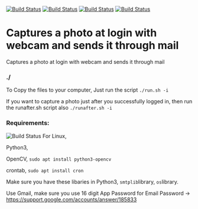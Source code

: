 [![Build Status](https://img.shields.io/static/v1?label=&message=%20&color=grey&style=plastic&logo=gnubash)](https://www.gnu.org/software/bash/) [![Build Status](https://img.shields.io/static/v1?label=&message=%20&color=grey&style=plastic&logo=python)](https://www.python.org/downloads/) [![Build Status](https://img.shields.io/static/v1?label=&message=%20&color=grey&style=plastic&logo=opencv)](https://docs.opencv.org/3.4/d2/de6/tutorial_py_setup_in_ubuntu.html) [![Build Status](https://img.shields.io/static/v1?label=Download&message=%20&color=blue&style=plastic&logo=github)](https://github.com/sadhvikbathini/capturescript/archive/refs/heads/main.zip)

# Captures a photo at login with webcam and sends it through mail

Captures a photo at login with webcam and sends it through mail

### ./
To Copy the files to your computer,
Just run the script ```./run.sh -i```

If you want to capture a photo just after you successfully logged in,
then run the runafter.sh script also ```./runafter.sh -i```

### Requirements:
![Build Status](https://img.shields.io/static/v1?label=&message=%20&color=grey&style=social&logo=Linux) For Linux,

Python3,

OpenCV, ```sudo apt install python3-opencv```

crontab, ```sudo apt install cron```

Make sure you have these libaries in Python3,
```smtplib```library,
```os```library.

Use Gmail, make sure you use 16 digit App Password for Email Password ->
https://support.google.com/accounts/answer/185833

